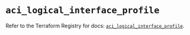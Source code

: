 # `aci_logical_interface_profile`

Refer to the Terraform Registry for docs: [`aci_logical_interface_profile`](https://registry.terraform.io/providers/ciscodevnet/aci/2.17.0/docs/resources/logical_interface_profile).
